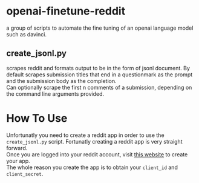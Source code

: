 # openai-finetune-reddit
a group of scripts to automate the fine tuning of an openai language model such as davinci.
## create_jsonl.py
scrapes reddit and formats output to be in the form of jsonl document.  By default scrapes submission titles that end in a questionmark as the prompt and the submission body as the completion.  
Can optionally scrape the first n comments of a submission, depending on the command line arguments provided. 

# How To Use
Unfortunatly you need to create a reddit app in order to use the `create_jsonl.py` script.  Fortunatly creating a reddit app is very straight forward.  
Once you are logged into your reddit account, visit [this website](https://www.reddit.com/prefs/apps/) to create your app.  
The whole reason you create the app is to obtain your `client_id` and `client_secret`.

